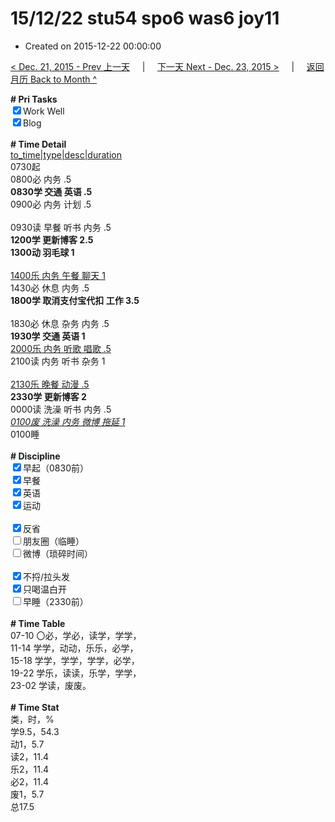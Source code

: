 # 15/12/22 stu54 spo6 was6 joy11

- Created on 2015-12-22 00:00:00

[< Dec. 21, 2015 - Prev 上一天](_archived/lifelogs/2015/12/d21.md) &nbsp; &nbsp; | &nbsp; &nbsp; [下一天 Next - Dec. 23, 2015 >](_archived/lifelogs/2015/12/d23.md) &nbsp; &nbsp; |  &nbsp; &nbsp; [返回月历 Back to Month ^](_archived/lifelogs/2015/12/index.md)
<br/><div><b># Pri Tasks</b></div><div><input checked="true" type="checkbox"/>Work Well</div><div><input checked="true" type="checkbox"/>Blog</div><div><br/></div><div><b># Time Detail</b></div><div><u>to_time|type|desc|duration</u></div><div>0730起</div><div>0800必 内务 .5</div><div><b>0830学 交通 英语 .5</b></div><div>0900必 内务 计划 .5</div><div><br/></div><div>0930读 早餐 听书 内务 .5</div><div><b>1200学 更新博客 2.5</b></div><div><b>1300动 羽毛球 1</b></div><div><br/></div><div><u>1400乐 内务 午餐 聊天 1</u></div><div>1430必 休息 内务 .5</div><div><b>1800学 取消支付宝代扣 工作 3.5</b></div><div><br/></div><div>1830必 休息 杂务 内务 .5</div><div><b>1930学 交通 英语 1</b></div><div><u>2000乐 内务 听歌 唱歌 .5</u></div><div>2100读 内务 听书 杂务 1</div><div><br/></div><div><u>2130乐 晚餐 动漫 .5</u></div><div><b>2330学 更新博客 2</b></div><div>0000读 洗澡 听书 内务 .5</div><div><u><i>0100废 洗澡 内务 微博 拖延 1</i></u></div><div>0100睡</div><div><br/></div><div><b># Discipline</b></div><div><input checked="true" type="checkbox"/>早起（0830前）</div><div><input checked="true" type="checkbox"/>早餐</div><div><input checked="true" type="checkbox"/>英语</div><div><input checked="true" type="checkbox"/>运动</div><div><br/></div><div><input checked="true" type="checkbox"/>反省</div><div><input type="checkbox"/>朋友圈（临睡）</div><div><input type="checkbox"/>微博（琐碎时间）</div><div><br/></div><div><input checked="true" type="checkbox"/>不捋/拉头发</div><div><input checked="true" type="checkbox"/>只喝温白开</div><div><input type="checkbox"/>早睡（2330前）</div><div><br/></div><div><b># Time Table</b></div><div>07-10 〇必，学必，读学，学学，</div><div>11-14 学学，动动，乐乐，必学，</div><div>15-18 学学，学学，学学，必学，</div><div>19-22 学乐，读读，乐学，学学，</div><div>23-02 学读，废废。</div><div><br/></div><div><b># Time Stat</b></div><div>类，时，%</div><div>学9.5，54.3</div><div>动1，5.7</div><div>读2，11.4</div><div>乐2，11.4</div><div>必2，11.4</div><div>废1，5.7</div><div>总17.5</div>
